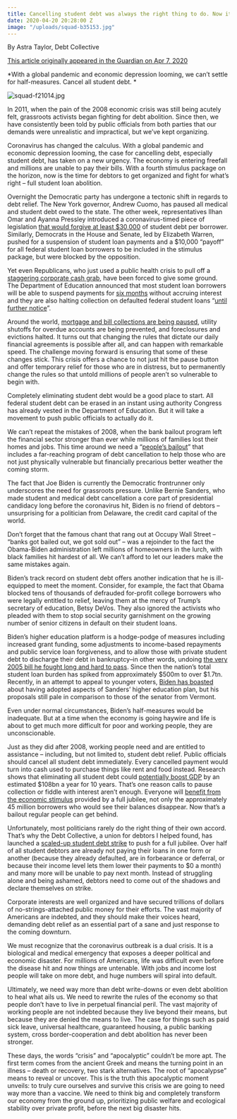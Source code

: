 ```yaml
---
title: Cancelling student debt was always the right thing to do. Now it's imperative.
date: 2020-04-20 20:28:00 Z
image: "/uploads/squad-b35153.jpg"
---
```


By Astra Taylor, Debt Collective

[This article originally appeared in the Guardian on Apr 7, 2020](https://www.theguardian.com/commentisfree/2020/apr/07/cancel-student-debt-coronavirus)

*With a global pandemic and economic depression looming, we can’t settle for half-measures. Cancel all student debt.
*

![squad-f21014.jpg](/uploads/squad-f21014.jpg)

In 2011, when the pain of the 2008 economic crisis was still being acutely felt, grassroots activists began fighting for debt abolition. Since then, we have consistently been told by public officials from both parties that our demands were unrealistic and impractical, but we’ve kept organizing.

Coronavirus has changed the calculus. With a global pandemic and economic depression looming, the case for cancelling debt, especially student debt, has taken on a new urgency. The economy is entering freefall and millions are unable to pay their bills. With a fourth stimulus package on the horizon, now is the time for debtors to get organized and fight for what’s right – full student loan abolition.

Overnight the Democratic party has undergone a tectonic shift in regards to debt relief. The New York governor, Andrew Cuomo, has paused all medical and student debt owed to the state. The other week, representatives Ilhan Omar and Ayanna Pressley introduced a coronavirus-timed piece of legislation [that would forgive at least $30,000](https://www.theroot.com/reps-ilhan-omar-and-ayanna-pressley-propose-massive-st-1842458123) of student debt per borrower. Similarly, Democrats in the House and Senate, led by Elizabeth Warren, pushed for a suspension of student loan payments and a $10,000 “payoff” for all federal student loan borrowers to be included in the stimulus package, but were blocked by the opposition.

Yet even Republicans, who just used a public health crisis to pull off a [staggering corporate cash grab](https://prospect.org/coronavirus/unsanitized-bailouts-tradition-unlike-any-other/), have been forced to give some ground. The Department of Education announced that most student loan borrowers will be able to suspend payments for [six months](https://www.buzzfeednews.com/article/sarahmimms/coronavirus-bill-ends-student-loan-payments-interest-6) without accruing interest and they are also halting collection on defaulted federal student loans “[until further notice](https://www.politico.com/news/2020/03/24/exclusive-devos-halts-collection-of-defaulted-federal-student-loans-146929)”.

Around the world, [mortgage and bill collections are being paused](https://www.bbc.com/news/business-51814481), utility shutoffs for overdue accounts are being prevented, and foreclosures and evictions halted. It turns out that changing the rules that dictate our daily financial agreements is possible after all, and can happen with remarkable speed. The challenge moving forward is ensuring that some of these changes stick. This crisis offers a chance to not just hit the pause button and offer temporary relief for those who are in distress, but to permanently change the rules so that untold millions of people aren’t so vulnerable to begin with.

Completely eliminating student debt would be a good place to start. All federal student debt can be erased in an instant using authority Congress has already vested in the Department of Education. But it will take a movement to push public officials to actually do it.

We can’t repeat the mistakes of 2008, when the bank bailout program left the financial sector stronger than ever while millions of families lost their homes and jobs. This time around we need a “[people’s bailout](https://thepeoplesbailout.org/)” that includes a far-reaching program of debt cancellation to help those who are not just physically vulnerable but financially precarious better weather the coming storm.

The fact that Joe Biden is currently the Democratic frontrunner only underscores the need for grassroots pressure. Unlike Bernie Sanders, who made student and medical debt cancellation a core part of presidential candidacy long before the coronavirus hit, Biden is no friend of debtors – unsurprising for a politician from Delaware, the credit card capital of the world.

Don’t forget that the famous chant that rang out at Occupy Wall Street – “banks got bailed out, we got sold out” – was a rejoinder to the fact the Obama-Biden administration left millions of homeowners in the lurch, with black families hit hardest of all. We can’t afford to let our leaders make the same mistakes again.

Biden’s track record on student debt offers another indication that he is ill-equipped to meet the moment. Consider, for example, the fact that Obama blocked tens of thousands of defrauded for-profit college borrowers who were legally entitled to relief, leaving them at the mercy of Trump’s secretary of education, Betsy DeVos. They also ignored the activists who pleaded with them to stop social security garnishment on the growing number of senior citizens in default on their student loans.

Biden’s higher education platform is a hodge-podge of measures including increased grant funding, some adjustments to income-based repayments and public service loan forgiveness, and to allow those with private student debt to discharge their debt in bankruptcy–in other words, undoing [the very 2005 bill he fought long and hard to pass](https://www.theguardian.com/us-news/2019/dec/02/joe-biden-student-loan-debt-2005-act-2020). Since then the nation’s total student loan burden has spiked from approximately $500m to over $1.7tn. Recently, in an attempt to appeal to younger voters, [Biden has boasted](https://twitter.com/JoeBiden/status/1239280175826731010?s=20) about having adopted aspects of Sanders’ higher education plan, but his proposals still pale in comparison to those of the senator from Vermont.

Even under normal circumstances, Biden’s half-measures would be inadequate. But at a time when the economy is going haywire and life is about to get much more difficult for poor and working people, they are unconscionable.

Just as they did after 2008, working people need and are entitled to assistance – including, but not limited to, student debt relief. Public officials should cancel all student debt immediately. Every cancelled payment would turn into cash used to purchase things like rent and food instead. Research shows that eliminating all student debt could [potentially boost GDP](https://www.cnn.com/2019/06/27/opinions/cancel-college-debt-smarter-richer-taylor/index.html) by an estimated $108bn a year for 10 years. That’s one reason calls to pause collection or fiddle with interest aren’t enough. Everyone will [benefit from the economic stimulus](https://ourfinancialsecurity.org/2020/03/factsheet-cancel-federal-student-loans-to-provide-short-and-long-term-stimulus-amid-pandemic/) provided by a full jubilee, not only the approximately 45 million borrowers who would see their balances disappear. Now that’s a bailout regular people can get behind.

Unfortunately, most politicians rarely do the right thing of their own accord. That’s why the Debt Collective, a union for debtors I helped found, has launched a [scaled-up student debt strike](https://strike.debtcollective.org/) to push for a full jubilee. Over half of all student debtors are already not paying their loans in one form or another (because they already defaulted, are in forbearance or deferral, or because their income level lets them lower their payments to $0 a month) and many more will be unable to pay next month. Instead of struggling alone and being ashamed, debtors need to come out of the shadows and declare themselves on strike.

Corporate interests are well organized and have secured trillions of dollars of no-strings-attached public money for their efforts. The vast majority of Americans are indebted, and they should make their voices heard, demanding debt relief as an essential part of a sane and just response to the coming downturn.

We must recognize that the coronavirus outbreak is a dual crisis. It is a biological and medical emergency that exposes a deeper political and economic disaster. For millions of Americans, life was difficult even before the disease hit and now things are untenable. With jobs and income lost people will take on more debt, and huge numbers will spiral into default.

Ultimately, we need way more than debt write-downs or even debt abolition to heal what ails us. We need to rewrite the rules of the economy so that people don’t have to live in perpetual financial peril. The vast majority of working people are not indebted because they live beyond their means, but because they are denied the means to live. The case for things such as paid sick leave, universal healthcare, guaranteed housing, a public banking system, cross border-cooperation and debt abolition has never been stronger.

These days, the words “crisis” and “apocalyptic” couldn’t be more apt. The first term comes from the ancient Greek and means the turning point in an illness – death or recovery, two stark alternatives. The root of “apocalypse” means to reveal or uncover. This is the truth this apocalyptic moment unveils: to truly cure ourselves and survive this crisis we are going to need way more than a vaccine. We need to think big and completely transform our economy from the ground up, prioritizing public welfare and ecological stability over private profit, before the next big disaster hits.